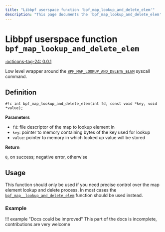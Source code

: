 ```yaml
---
title: "Libbpf userspace function 'bpf_map_lookup_and_delete_elem'"
description: "This page documents the 'bpf_map_lookup_and_delete_elem' libbpf userspace function, including its definition, usage, and examples."
---
```

# Libbpf userspace function `bpf_map_lookup_and_delete_elem`

<!-- [LIBBPF_TAG] -->
[:octicons-tag-24: 0.0.1](https://github.com/libbpf/libbpf/releases/tag/v0.0.1)
<!-- [/LIBBPF_TAG] -->

Low level wrapper around the [`BPF_MAP_LOOKUP_AND_DELETE_ELEM`](../../../linux/syscall/BPF_MAP_LOOKUP_AND_DELETE_ELEM.md) syscall command.

## Definition

`#!c int bpf_map_lookup_and_delete_elem(int fd, const void *key, void *value);`

**Parameters**

- `fd`: file descriptor of the map to lookup element in
- `key`: pointer to memory containing bytes of the key used for lookup
- `value`: pointer to memory in which looked up value will be stored

**Return**

`0`, on success; negative error, otherwise

## Usage

This function should only be used if you need precise control over the map element lookup and delete process. In most cases the [`bpf_map__lookup_and_delete_elem`](bpf_map__lookup_and_delete_elem.md) function should be used instead.

### Example

!!! example "Docs could be improved"
    This part of the docs is incomplete, contributions are very welcome
